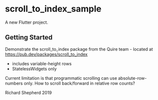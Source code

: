 # scroll_to_index_sample

A new Flutter project.

## Getting Started

Demonstrate the scroll_to_index package from the Quire team - located at https://pub.dev/packages/scroll_to_index
- includes variable-height rows
- StatelessWidgets only

Current limitation is that programmatic scrolling can use absolute-row-numbers only. How to scroll back/forward in relative row counts?

Richard Shepherd
2019
